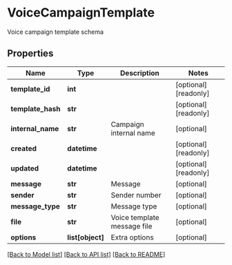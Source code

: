 # VoiceCampaignTemplate

Voice campaign template schema
## Properties
Name | Type | Description | Notes
------------ | ------------- | ------------- | -------------
**template_id** | **int** |  | [optional] [readonly] 
**template_hash** | **str** |  | [optional] [readonly] 
**internal_name** | **str** | Campaign internal name | [optional] 
**created** | **datetime** |  | [optional] [readonly] 
**updated** | **datetime** |  | [optional] [readonly] 
**message** | **str** | Message | [optional] 
**sender** | **str** | Sender number | [optional] 
**message_type** | **str** | Message type | [optional] 
**file** | **str** | Voice template message file | [optional] 
**options** | **list[object]** | Extra options | [optional] 

[[Back to Model list]](../README.md#documentation-for-models) [[Back to API list]](../README.md#documentation-for-api-endpoints) [[Back to README]](../README.md)


